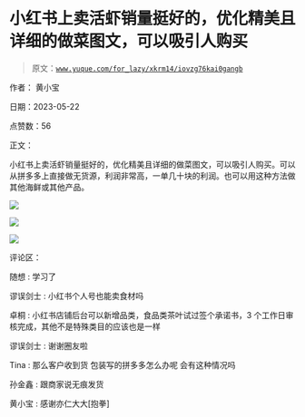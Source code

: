 # 小红书上卖活虾销量挺好的，优化精美且详细的做菜图文，可以吸引人购买

> 原文：[`www.yuque.com/for_lazy/xkrm14/iovzg76kai0gangb`](https://www.yuque.com/for_lazy/xkrm14/iovzg76kai0gangb)

作者： 黄小宝

日期：2023-05-22

点赞数：56

正文：

小红书上卖活虾销量挺好的，优化精美且详细的做菜图文，可以吸引人购买。可以从拼多多上直接做无货源，利润非常高，一单几十块的利润。也可以用这种方法做其他海鲜或其他产品。

![](img/cf5df78e9da6fc06e918bd802cd8a153.png)

![](img/06a4ebd47be128642554a1a1bd474927.png)

![](img/2953cdb6be734d16d8482473ec0b6b0a.png)

评论区：

随想 : 学习了

谬误剑士 : 小红书个人号也能卖食材吗

卓桐 : 小红书店铺后台可以新增品类，食品类茶叶试过签个承诺书，3 个工作日审核完成，其他不是特殊类目的应该也是一样

谬误剑士 : 谢谢圈友啦

Tina : 那么客户收到货 包装写的拼多多怎么办呢 会有这种情况吗

孙金鑫 : 跟商家说无痕发货

黄小宝 : 感谢亦仁大大[抱拳]

